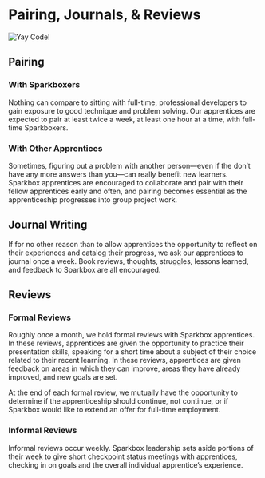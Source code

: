 # Pairing, Journals, & Reviews

![Yay Code!](http://i.giphy.com/VLu1UgYtmmsLu.gif)

## Pairing 

### With Sparkboxers

Nothing can compare to sitting with full-time, professional developers to gain exposure to good technique and problem solving. Our apprentices are expected to pair at least twice a week, at least one hour at a time, with full-time Sparkboxers.

### With Other Apprentices

Sometimes, figuring out a problem with another person—even if the don’t have any more answers than you—can really benefit new learners. Sparkbox apprentices are encouraged to collaborate and pair with their fellow apprentices early and often, and pairing becomes essential as the apprenticeship progresses into group project work.

## Journal Writing

If for no other reason than to allow apprentices the opportunity to reflect on their experiences and catalog their progress, we ask our apprentices to journal once a week. Book reviews, thoughts, struggles, lessons learned, and feedback to Sparkbox are all encouraged.

## Reviews

### Formal Reviews
Roughly once a month, we hold formal reviews with Sparkbox apprentices. In these reviews, apprentices are given the opportunity to practice their presentation skills, speaking for a short time about a subject of their choice related to their recent learning. In these reviews, apprentices are given feedback on areas in which they can improve, areas they have already improved, and new goals are set. 

At the end of each formal review, we mutually have the opportunity to determine if the apprenticeship should continue, not continue, or if Sparkbox would like to extend an offer for full-time employment.

### Informal Reviews

Informal reviews occur weekly. Sparkbox leadership sets aside portions of their week to give short checkpoint status meetings with apprentices, checking in on goals and the overall individual apprentice’s experience.